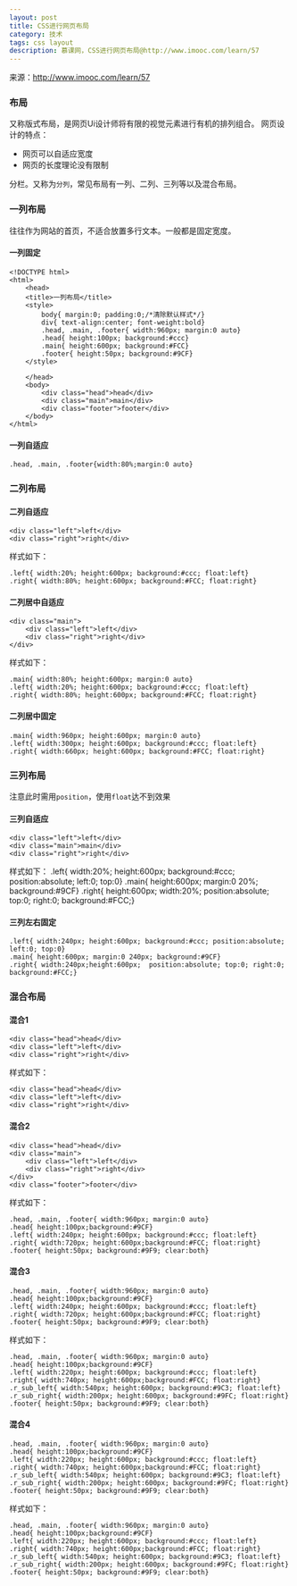 ```yaml
---
layout: post
title: CSS进行网页布局
category: 技术
tags: css layout
description: 慕课网，CSS进行网页布局@http://www.imooc.com/learn/57
---
```

来源：<a href="http://www.imooc.com/learn/57">http://www.imooc.com/learn/57</a>

### 布局
又称版式布局，是网页Ui设计师将有限的视觉元素进行有机的排列组合。
网页设计的特点：
- 网页可以自适应宽度
- 网页的长度理论没有限制

分栏。又称为`分列`，常见布局有一列、二列、三列等以及混合布局。

### 一列布局
往往作为网站的首页，不适合放置多行文本。一般都是固定宽度。
#### 一列固定
	<!DOCTYPE html>
	<html>
		<head>
		<title>一列布局</title>
		<style>
			body{ margin:0; padding:0;/*清除默认样式*/}
			div{ text-align:center; font-weight:bold}
			.head, .main, .footer{ width:960px; margin:0 auto}
			.head{ height:100px; background:#ccc}
			.main{ height:600px; background:#FCC}
			.footer{ height:50px; background:#9CF}
		</style>
	
		</head>
		<body>
			<div class="head">head</div>
			<div class="main">main</div>
			<div class="footer">footer</div>
		</body>
	</html>

#### 一列自适应
	.head, .main, .footer{width:80%;margin:0 auto}

### 二列布局
#### 二列自适应

	<div class="left">left</div>
	<div class="right">right</div>

样式如下：

	.left{ width:20%; height:600px; background:#ccc; float:left}
	.right{ width:80%; height:600px; background:#FCC; float:right}

#### 二列居中自适应
	<div class="main">
	    <div class="left">left</div>
	    <div class="right">right</div>
	</div>

样式如下：

	.main{ width:80%; height:600px; margin:0 auto}
	.left{ width:20%; height:600px; background:#ccc; float:left}
	.right{ width:80%; height:600px; background:#FCC; float:right}

#### 二列居中固定

	.main{ width:960px; height:600px; margin:0 auto}
	.left{ width:300px; height:600px; background:#ccc; float:left}
	.right{ width:660px; height:600px; background:#FCC; float:right}
### 三列布局
注意此时需用`position`，使用`float`达不到效果
#### 三列自适应
	<div class="left">left</div>
    <div class="main">main</div>
    <div class="right">right</div>
样式如下：
	.left{ width:20%; height:600px; background:#ccc; position:absolute; left:0; top:0}
	.main{ height:600px; margin:0 20%; background:#9CF}
	.right{ height:600px; width:20%; position:absolute; top:0; right:0; background:#FCC;}

#### 三列左右固定

	.left{ width:240px; height:600px; background:#ccc; position:absolute; left:0; top:0}
	.main{ height:600px; margin:0 240px; background:#9CF}
	.right{ width:240px;height:600px;  position:absolute; top:0; right:0; background:#FCC;}

### 混合布局

#### 混合1
	<div class="head">head</div>
	<div class="left">left</div>
	<div class="right">right</div>

样式如下：

	<div class="head">head</div>
	<div class="left">left</div>
	<div class="right">right</div>

#### 混合2
	<div class="head">head</div>
	<div class="main">
	    <div class="left">left</div>
	    <div class="right">right</div>
	</div>
	<div class="footer">footer</div>

样式如下：

	.head, .main, .footer{ width:960px; margin:0 auto}
	.head{ height:100px;background:#9CF}
	.left{ width:240px; height:600px; background:#ccc; float:left}
	.right{ width:720px; height:600px;background:#FCC; float:right}
	.footer{ height:50px; background:#9F9; clear:both}

#### 混合3
	.head, .main, .footer{ width:960px; margin:0 auto}
	.head{ height:100px;background:#9CF}
	.left{ width:240px; height:600px; background:#ccc; float:left}
	.right{ width:720px; height:600px;background:#FCC; float:right}
	.footer{ height:50px; background:#9F9; clear:both}

样式如下：

	.head, .main, .footer{ width:960px; margin:0 auto}
	.head{ height:100px;background:#9CF}
	.left{ width:220px; height:600px; background:#ccc; float:left}
	.right{ width:740px; height:600px;background:#FCC; float:right}
	.r_sub_left{ width:540px; height:600px; background:#9C3; float:left}
	.r_sub_right{ width:200px; height:600px; background:#9FC; float:right}
	.footer{ height:50px; background:#9F9; clear:both}

#### 混合4
	.head, .main, .footer{ width:960px; margin:0 auto}
	.head{ height:100px;background:#9CF}
	.left{ width:220px; height:600px; background:#ccc; float:left}
	.right{ width:740px; height:600px;background:#FCC; float:right}
	.r_sub_left{ width:540px; height:600px; background:#9C3; float:left}
	.r_sub_right{ width:200px; height:600px; background:#9FC; float:right}
	.footer{ height:50px; background:#9F9; clear:both}

样式如下：

	.head, .main, .footer{ width:960px; margin:0 auto}
	.head{ height:100px;background:#9CF}
	.left{ width:220px; height:600px; background:#ccc; float:left}
	.right{ width:740px; height:600px;background:#FCC; float:right}
	.r_sub_left{ width:540px; height:600px; background:#9C3; float:left}
	.r_sub_right{ width:200px; height:600px; background:#9FC; float:right}
	.footer{ height:50px; background:#9F9; clear:both}
